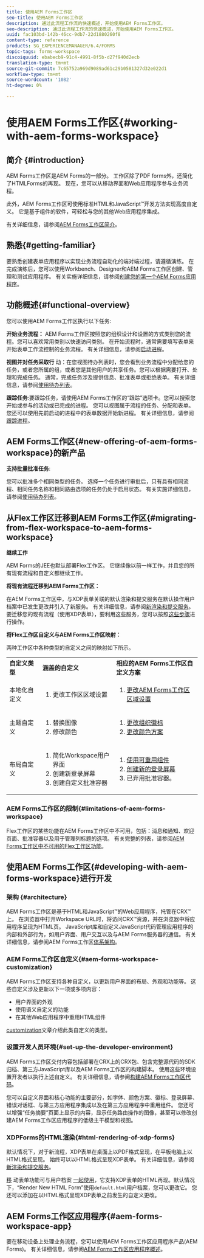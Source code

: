 ```yaml
---
title: 使用AEM Forms工作区
seo-title: 使用AEM Forms工作区
description: 通过此流程工作流的快速概述，开始使用AEM Forms工作区。
seo-description: 通过此流程工作流的快速概述，开始使用AEM Forms工作区。
uuid: fac103bd-142b-46cc-9db7-22d1880260f8
content-type: reference
products: SG_EXPERIENCEMANAGER/6.4/FORMS
topic-tags: forms-workspace
discoiquuid: ebabecb9-91c4-4991-8f5b-d27f940d2ecb
translation-type: tm+mt
source-git-commit: 7c65752a969d9089ad61c29b0581327d32e022d1
workflow-type: tm+mt
source-wordcount: '1082'
ht-degree: 0%

---
```



# 使用AEM Forms工作区{#working-with-aem-forms-workspace}

## 简介 {#introduction}

AEM Forms工作区是AEM Forms的一部分。 工作区除了PDF forms外，还简化了HTMLForms的再现。 现在，您可以从移动界面和Web应用程序参与业务流程。

此外，AEM Forms工作区可使用标准HTML和JavaScript™开发方法实现高度自定义。 它是基于组件的软件，可轻松与您的其他Web应用程序集成。

有关详细信息，请参阅[AEM Forms工作区简介](/help/forms/using/introduction-html-workspace.md)。

## 熟悉{#getting-familiar}

要熟悉创建表单应用程序以实现业务流程自动化的端对端过程，请遵循演练。 在完成演练后，您可以使用Workbench、Designer和AEM Forms工作区创建、管理和测试应用程序。 有关实施详细信息，请参阅[创建您的第一个AEM Forms应用程序](https://help.adobe.com/en_US/livecycle/11.0/CreateFirstApp/index.html)。

## 功能概述{#functional-overview}

您可以使用AEM Forms工作区执行以下任务:

**开始业务流程：** AEM Forms工作区按照您的组织设计和设置的方式类别您的流程。您可以喜欢常用类别以快速访问类别。 在开始流程时，通常需要填写表单来开始表单工作流控制的业务流程。 有关详细信息，请参阅[启动进程](/help/forms/using/starting-processes.md)。

**视图并对任务采取行** 动：在您视图待办列表时，您会看到业务流程中分配给您的任务，或者您所属的组，或者您是其他用户的共享任务。您可以根据需要打开、处理和完成任务。 通常，完成任务涉及提供信息、批准表单或拒绝表单。 有关详细信息，请参阅[使用待办列表](/help/forms/using/todo-lists.md)。

**跟踪任务**:要跟踪任务，请使用AEM Forms工作区的“跟踪”选项卡。您可以搜索您开始或参与的活动或已完成的进程。 您可以视图属于流程的任务、分配和表单。 您还可以使用先前启动的进程中的表单数据开始新进程。 有关详细信息，请参阅[跟踪进程](/help/forms/using/tracking-processes.md)。

## AEM Forms工作区{#new-offering-of-aem-forms-workspace}的新产品

**支持批量批准任务**:

您可以批准多个相同类型的任务。 选择一个任务进行审批后，只有具有相同流程、相同任务名称和相同路由选项的任务仍处于启用状态。 有关实施详细信息，请参阅[使用待办列表](/help/forms/using/todo-lists.md)。

## 从Flex工作区迁移到AEM Forms工作区{#migrating-from-flex-workspace-to-aem-forms-workspace}

**继续工作**

AEM Forms的JEE也默认部署Flex工作区。 它继续像以前一样工作，并且您的所有现有流程和自定义都继续工作。

**将现有流程迁移到AEM Forms工作区：**

在AEM Forms工作区中，与XDP表单关联的默认渲染和提交服务在默认操作用户档案中已发生更改并引入了新服务。 有关详细信息，请参阅[新渲染和提交服务](/help/forms/using/new-render-submit-service.md)。 要迁移您的现有流程（使用XDP表单），要利用这些服务，您可以按照[这些步骤](/help/forms/using/new-render-submit-service.md)进行操作。

**将Flex工作区自定义与AEM Forms工作区映射：**

两种工作区中各种类型的自定义之间的映射如下所示。

<table> 
 <tbody>
  <tr>
   <td><strong>自定义类型 </strong></td> 
   <td><strong>涵盖的自定义 </strong></td> 
   <td><strong>相应的AEM Forms工作区自定义方案</strong></td> 
  </tr>
  <tr>
   <td>本地化自定义</td> 
   <td>
    <ol> 
     <li>更改工作区区域设置</li> 
    </ol> </td> 
   <td>
    <ol> 
     <li><a href="/help/forms/using/changing-locale-user-interface.md">更改AEM Forms工作区区域设置</a></li> 
    </ol> </td> 
  </tr>
  <tr>
   <td>主题自定义</td> 
   <td>
    <ol> 
     <li>替换图像</li> 
     <li>修改颜色</li> 
    </ol> </td> 
   <td>
    <ol> 
     <li><a href="/help/forms/using/changing-organization-logo-branding.md">更改组织徽标</a> </li> 
     <li><a href="/help/forms/using/changing-color-scheme-interface.md">更改颜色方案</a></li> 
    </ol> </td> 
  </tr>
  <tr>
   <td>布局自定义</td> 
   <td>
    <ol> 
     <li>简化Workspace用户界面<br /> </li> 
     <li>创建新登录屏幕</li> 
     <li>创建自定义批准容器</li> 
    </ol> </td> 
   <td>
    <ol> 
     <li><a href="/help/forms/using/description-reusable-components.md">使用可重用组件</a></li> 
     <li><a href="/help/forms/using/creating-new-login-screen.md">创建新的登录屏幕</a></li> 
     <li>已弃用批准容器。</li> 
    </ol> </td> 
  </tr>
 </tbody>
</table>

### AEM Forms工作区的限制{#limitations-of-aem-forms-workspace}

Flex工作区的某些功能在AEM Forms工作区中不可用，包括：消息和通知、欢迎页面、批准容器以及用于管理列标题的选项。 有关完整的列表，请参阅[AEM Forms工作区中不可用的Flex工作区功能](/help/forms/using/features-flex-workspace-available-html.md)。

## 使用AEM Forms工作区{#developing-with-aem-forms-workspace}进行开发

### 架构 {#architecture}

AEM Forms工作区是基于HTML和JavaScript™的Web应用程序，托管在CRX™上。 在浏览器中打开Workspace URL时，将访问CRX™资源，并在浏览器中将应用程序呈现为HTML页。 JavaScript库和自定义JavaScript代码管理应用程序的内部和外部行为，如用户界面、用户交互以及与AEM Forms服务器的通信。 有关详细信息，请参阅AEM Forms工作区[体系架构](/help/forms/using/html-workspace-architecture.md)。

### AEM Forms工作区自定义{#aem-forms-workspace-customization}

AEM Forms工作区支持各种自定义，以更新用户界面的布局、外观和功能等。 这些自定义涉及更新以下一项或多项内容：

* 用户界面的外观
* 使用语义自定义的功能
* 在其他Web应用程序中重用HTML组件

[customization](introduction-customizing-html-workspace.md)文章介绍此类自定义的类型。

### 设置开发人员环境{#set-up-the-developer-environment}

AEM Forms工作区交付内容包括部署在CRX上的CRX包、包含完整源代码的SDK归档、第三方JavaScript库以及AEM Forms工作区的构建脚本。 使用这些环境设置开发者以执行上述自定义。 有关详细信息，请参阅[构建AEM Forms工作区代码](introduction-customizing-html-workspace.md#building-html-workspace-code)。

您可以自定义界面和核心功能的主要部分，如字体、颜色方案、徽标、登录屏幕、错误对话框、与第三方应用程序集成以及在第三方应用程序中重用组件。 您还可以增强“任务摘要”页面上显示的内容，显示任务路由操作的图像，甚至可以修改创建AEM Forms工作区应用程序的低级主干模型和视图。

### XDPForms的HTML渲染{#html-rendering-of-xdp-forms}

默认情况下，对于新流程，XDP表单在桌面上以PDF格式呈现，在平板电脑上以HTML格式呈现。 始终可以以HTML格式呈现XDP表单。 有关详细信息，请参阅[新渲染和提交服务](/help/forms/using/new-render-submit-service.md)。

[移](https://helpx.adobe.com/livecycle/help/mobile-forms/introduction.html) 动表单功能可与用户档案 [一起使用](https://helpx.adobe.com/livecycle/help/mobile-forms/creating-profile.html)，它支持XDP表单的HTML再现。默认情况下，“Render New HTML Form”使用`default.html`用户档案，您可以更改它。 您还可以添加在以HTML格式呈现XDP表单之前发生的自定义更改。

## AEM Forms工作区应用程序{#aem-forms-workspace-app}

要在移动设备上处理业务流程，您可以使用AEM Forms工作区应用程序产品(AEM Forms)。 有关详细信息，请参阅[AEM Forms工作区应用程序概述](https://helpx.adobe.com/livecycle/help/mobile-workspace/mobile-workspace-overview.html)。
